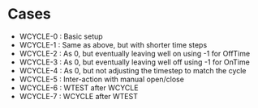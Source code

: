 # Cases

* WCYCLE-0 :  Basic setup
* WCYCLE-1 :  Same as above, but with shorter time steps
* WCYCLE-2 :  As 0, but eventually leaving well on using -1 for OffTime
* WCYCLE-3 :  As 0, but eventually leaving well off using -1 for OnTime
* WCYCLE-4 :  As 0, but not adjusting the timestep to match the cycle
* WCYCLE-5 :  Inter-action with manual open/close
* WCYCLE-6 :  WTEST after WCYCLE
* WCYCLE-7 :  WCYCLE after WTEST
